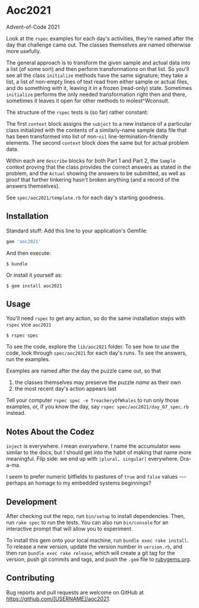 # Aoc2021

Advent-of-Code 2021

Look at the `rspec` examples for each day's activities, they're named after the day that challenge came out.
The classes themselves are named otherwise more usefully.

The general approach is to transform the given sample and actual data into a list (of some sort) and then
perform transformations on that list. So you'll see all the class `initialize` methods have the same signature;
they take a list, a list of non-empty lines of text read from either sample or actual files, and do something
with it, leaving it in a frozen (read-only) state. Sometimes `initialize` performs the only needed transformation
right then and there, sometimes it leaves it open for other methods to molest^Wconsult.

The structure of the `rspec` tests is (so far) rather constant:

The first `context` block assigns the `subject` to a new instance of a particular class
initialized with the contents of a similarly-name sample data file that has been
transformed into list of non-`nil` line-termination-friendly elements.
The second `context` block does the same but for actual problem data.

Within each are `describe` blocks for both Part 1 and Part 2, the `Sample` context proving that the class
provides the correct answers as stated in the problem, and the `Actual` showing the answers to be submitted,
as well as proof that further tinkering hasn't broken anything (and a record of the answers themselves).

See `spec/aoc2021/template.rb` for each day's starting goodness.


## Installation

Standard stuff:
Add this line to your application's Gemfile:

```ruby
gem 'aoc2021'
```

And then execute:

    $ bundle

Or install it yourself as:

    $ gem install aoc2021

## Usage

You'll need `rspec` to get any action, so do the same installation steps with `rspec` vice `aoc2021`

    $ rspec spec

To see the code, explore the `lib/aoc2021` folder.
To see how _to use_ the code, look through `spec/aoc2021` for each day's runs.
To see the answers, run the examples.

Examples are named after the day the puzzle came out, so that
1.  the classes themselves may preserve the puzzle _name_ as their own
1.  the most recent day's action appears last

Tell your computer `rspec spec -e TreacheryOfWhales` to run only those examples,
or, if you know the day, say `rspec spec/aoc2021/day_07_spec.rb` instead.

## Notes About the Codez

`inject` is everywhere. I mean _everywhere_.
I name the accumulator `memo` similar to the docs, but I should get into the habit of making that name more meaningful.
Flip side: we end up with `|plural, singular|` everywhere. Dra-a-ma.

I seem to prefer numeric bitfields to pastures of `true` and `false` values ---
perhaps an homage to my embedded systems beginnings?

## Development

After checking out the repo, run `bin/setup` to install dependencies. Then, run `rake spec` to run the tests. You can also run `bin/console` for an interactive prompt that will allow you to experiment.

To install this gem onto your local machine, run `bundle exec rake install`. To release a new version, update the version number in `version.rb`, and then run `bundle exec rake release`, which will create a git tag for the version, push git commits and tags, and push the `.gem` file to [rubygems.org](https://rubygems.org).

## Contributing

Bug reports and pull requests are welcome on GitHub at https://github.com/[USERNAME]/aoc2021.
